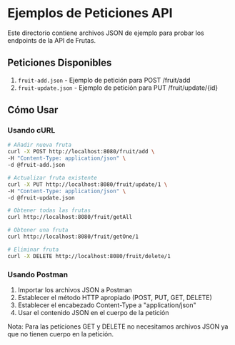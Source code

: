 # Ejemplos de Peticiones API

Este directorio contiene archivos JSON de ejemplo para probar los endpoints de la API de Frutas.

## Peticiones Disponibles

1. `fruit-add.json` - Ejemplo de petición para POST /fruit/add
2. `fruit-update.json` - Ejemplo de petición para PUT /fruit/update/{id}

## Cómo Usar

### Usando cURL

```bash
# Añadir nueva fruta
curl -X POST http://localhost:8080/fruit/add \
-H "Content-Type: application/json" \
-d @fruit-add.json

# Actualizar fruta existente
curl -X PUT http://localhost:8080/fruit/update/1 \
-H "Content-Type: application/json" \
-d @fruit-update.json

# Obtener todas las frutas
curl http://localhost:8080/fruit/getAll

# Obtener una fruta
curl http://localhost:8080/fruit/getOne/1

# Eliminar fruta
curl -X DELETE http://localhost:8080/fruit/delete/1
```

### Usando Postman
1. Importar los archivos JSON a Postman
2. Establecer el método HTTP apropiado (POST, PUT, GET, DELETE)
3. Establecer el encabezado Content-Type a "application/json"
4. Usar el contenido JSON en el cuerpo de la petición

Nota: Para las peticiones GET y DELETE no necesitamos archivos JSON ya que no tienen cuerpo en la petición.